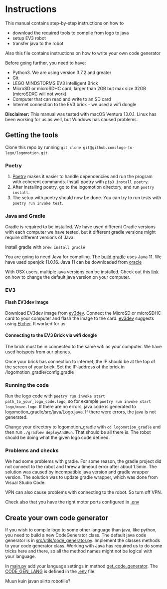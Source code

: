 # Instructions

This manual contains step-by-step instructions on how to
* download the required tools to compile from logo to java
* setup EV3 robot
* transfer java to the robot

Also this file contains instructions on how to write your own code generator

Before going further, you need to have:
* Python3. We are using version 3.7.2 and greater
* Git
* LEGO MINDSTORMS EV3 Intelligent Brick
* MicroSD or microSDHC card, larger than 2GB but max size 32GB (microSDXC will not work)
* Computer that can read and write to an SD card
* Internet connection to the EV3 brick - we used a wifi dongle

**Disclaimer:** This manual was tested with macOS Ventura 13.0.1. Linux has been working for us as well, but Windows has caused problems.

## Getting the tools

Clone this repo by running `git clone git@github.com:logo-to-lego/logomotion.git`.

### Poetry
1. [Poetry](https://pypi.org/project/poetry/) makes it easier to handle dependencies and run the program with coherent commands. Install poetry with `pip3 install poetry`.
2. After installing poetry, go to the logomotion directory, and run `poetry install`.
3. The setup with poetry should now be done. You can try to run tests with `poetry run invoke test`.

### Java and Gradle

Gradle is required to be installed. We have used different Gradle versions with each computer we have tested, but it different gradle versions might require different versions of Java.

Install gradle with `brew install gradle`

You are going to need Java for compiling. The [build.gradle](https://github.com/logo-to-lego/logomotion/blob/main/logomotion_gradle/build.gradle) uses Java 11. We have used openjdk 11.0.16. Java 11 can be downloaded from [oracle](https://www.oracle.com/java/technologies/downloads/)

With OSX users, multiple java versions can be installed. Check out this [link](https://medium.com/reachnow-tech/change-default-java-version-on-mac-a7f01647f126) on how to change the default java version on your computer.

### EV3

#### Flash EV3dev image
Download EV3dev image from [ev3dev](https://www.ev3dev.org/docs/getting-started/). Connect the MicroSD or microSDHC card to your computer and flash the image to the card. [ev3dev](https://www.ev3dev.org/docs/getting-started/) suggests using [Etcher](https://www.balena.io/etcher/). It worked for us.

#### Connecting to the EV3 Brick via wifi dongle
The brick must be in connected to the same wifi as your computer. We have used hotspots from our phones. 

Once your brick has connection to internet, the IP should be at the top of the screen of your brick. Set the IP-address of the brick in /logomotion_gradle/config.gradle

### Running the code
Run the logo code with `poetry run invoke start path_to_your_logo_code.logo`, so for example `poetry run invoke start logo/move.logo`. If there are no errors, java code is generated to logomotion_gradle/src/java/Logo.java. If there were errors, the java is not generated. 

Change your directory to logomotion_gradle with `cd logomotion_gradle` and then run `./gradlew deployAndRun`. That should be all there is. The robot should be doing what the given logo code defined.

### Problems and checks

We had some problems with gradle. For some reason, the gradle project did not connect to the robot and threw a timeout error after about 1.5min. The solution was caused by incompatible java version and gradle wrapper version. The solution was to update gradle wrapper, which was done from Visual Studio Code.

VPN can also cause problems with connecting to the robot. So turn off VPN.

Check also that you have the right motor ports configured in [.env](https://github.com/logo-to-lego/logomotion/blob/user-manual/.env)

## Create your own code generator

If you wish to compile logo to some other language than java, like python, you need to build a new CodeGenerator class. The default java code generator is in [src/utils/code_generator.py](https://github.com/logo-to-lego/logomotion/blob/main/src/utils/code_generator.py). Implement the classes methods to your code generator class. Working with Java has required us to do some tricks here and there, so all the method names might not be logical with your language.

In [main.py](https://github.com/logo-to-lego/logomotion/blob/main/src/main.py) add your language settings in method [get_code_generator](https://github.com/logo-to-lego/logomotion/blob/main/src/main.py#L18). The [CODE_GEN_LANG](https://github.com/logo-to-lego/logomotion/blob/main/src/main.py#L100) is defined in the [.env](https://github.com/logo-to-lego/logomotion/blob/main/.env) file.

Muun kuin javan siirto robotille?

